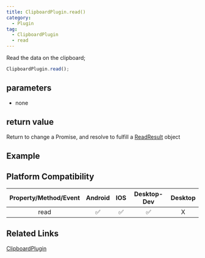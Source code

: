 ```yaml
---
title: ClipboardPlugin.read()
category:
  - Plugin 
tag:
  - ClipboardPlugin
  - read
---
```


Read the data on the clipboard;

```js
ClipboardPlugin.read();
```

## parameters
  - none

## return value

  Return to change a Promise, and resolve to fulfill a [ReadResult](../../interface/read-result/index.md) object

## Example

## Platform Compatibility

| Property/Method/Event| Android | IOS | Desktop-Dev | Desktop |
|:--------------------:|:-------:|:---:|:-----------:|:-------:|
| read                 | ✅       | ✅  | ✅          | X       |

## Related Links

[ClipboardPlugin](./index.md)


